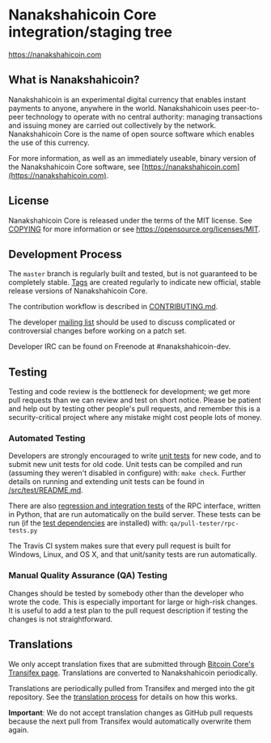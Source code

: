 Nanakshahicoin Core integration/staging tree
=====================================

https://nanakshahicoin.com

What is Nanakshahicoin?
----------------

Nanakshahicoin is an experimental digital currency that enables instant payments to
anyone, anywhere in the world. Nanakshahicoin uses peer-to-peer technology to operate
with no central authority: managing transactions and issuing money are carried
out collectively by the network. Nanakshahicoin Core is the name of open source
software which enables the use of this currency.

For more information, as well as an immediately useable, binary version of
the Nanakshahicoin Core software, see [https://nanakshahicoin.com](https://nanakshahicoin.com).

License
-------

Nanakshahicoin Core is released under the terms of the MIT license. See [COPYING](COPYING) for more
information or see https://opensource.org/licenses/MIT.

Development Process
-------------------

The `master` branch is regularly built and tested, but is not guaranteed to be
completely stable. [Tags](https://github.com/nanakshahicoin-project/nanakshahicoin/tags) are created
regularly to indicate new official, stable release versions of Nanakshahicoin Core.

The contribution workflow is described in [CONTRIBUTING.md](CONTRIBUTING.md).

The developer [mailing list](https://groups.google.com/forum/#!forum/nanakshahicoin-dev)
should be used to discuss complicated or controversial changes before working
on a patch set.

Developer IRC can be found on Freenode at #nanakshahicoin-dev.

Testing
-------

Testing and code review is the bottleneck for development; we get more pull
requests than we can review and test on short notice. Please be patient and help out by testing
other people's pull requests, and remember this is a security-critical project where any mistake might cost people
lots of money.

### Automated Testing

Developers are strongly encouraged to write [unit tests](src/test/README.md) for new code, and to
submit new unit tests for old code. Unit tests can be compiled and run
(assuming they weren't disabled in configure) with: `make check`. Further details on running
and extending unit tests can be found in [/src/test/README.md](/src/test/README.md).

There are also [regression and integration tests](/qa) of the RPC interface, written
in Python, that are run automatically on the build server.
These tests can be run (if the [test dependencies](/qa) are installed) with: `qa/pull-tester/rpc-tests.py`

The Travis CI system makes sure that every pull request is built for Windows, Linux, and OS X, and that unit/sanity tests are run automatically.

### Manual Quality Assurance (QA) Testing

Changes should be tested by somebody other than the developer who wrote the
code. This is especially important for large or high-risk changes. It is useful
to add a test plan to the pull request description if testing the changes is
not straightforward.

Translations
------------

We only accept translation fixes that are submitted through [Bitcoin Core's Transifex page](https://www.transifex.com/projects/p/bitcoin/).
Translations are converted to Nanakshahicoin periodically.

Translations are periodically pulled from Transifex and merged into the git repository. See the
[translation process](doc/translation_process.md) for details on how this works.

**Important**: We do not accept translation changes as GitHub pull requests because the next
pull from Transifex would automatically overwrite them again.
